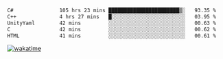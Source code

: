 <!--START_SECTION:waka-->

```txt
C#               105 hrs 23 mins ███████████████████████▒░   93.35 %
C++              4 hrs 27 mins   █░░░░░░░░░░░░░░░░░░░░░░░░   03.95 %
UnityYaml        42 mins         ░░░░░░░░░░░░░░░░░░░░░░░░░   00.63 %
C                42 mins         ░░░░░░░░░░░░░░░░░░░░░░░░░   00.62 %
HTML             41 mins         ░░░░░░░░░░░░░░░░░░░░░░░░░   00.61 %
```

<!--END_SECTION:waka-->
[![wakatime](https://wakatime.com/badge/user/6c2f442e-41b4-42e3-bc06-d5d8203ad1da.svg)](https://wakatime.com/@6c2f442e-41b4-42e3-bc06-d5d8203ad1da)
